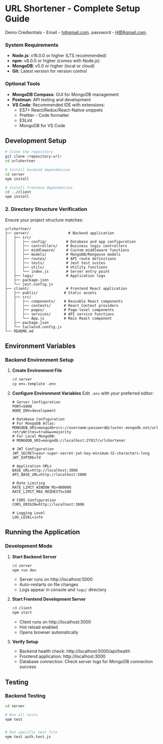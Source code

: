 
# URL Shortener - Complete Setup Guide
Demo Credientials - 
Email - h@gmail.com.
password - H@8gmail.com.
### System Requirements
- **Node.js**: v16.0.0 or higher (LTS recommended)
- **npm**: v8.0.0 or higher (comes with Node.js)
- **MongoDB**: v5.0 or higher (local or cloud)
- **Git**: Latest version for version control

### Optional Tools
- **MongoDB Compass**: GUI for MongoDB management
- **Postman**: API testing and development
- **VS Code**: Recommended IDE with extensions:
  - ES7+ React/Redux/React-Native snippets
  - Prettier - Code formatter
  - ESLint
  - MongoDB for VS Code

## Development Setup


```bash
# Clone the repository
git clone <repository-url>
cd urlshortner

# Install backend dependencies
cd server
npm install

# Install frontend dependencies
cd ../client
npm install
```

### 2. Directory Structure Verification

Ensure your project structure matches:
```
urlshortner/
├── server/                  # Backend application
│   ├── src/
│   │   ├── config/         # Database and app configuration
│   │   ├── controllers/    # Business logic controllers
│   │   ├── middleware/     # Custom middleware functions
│   │   ├── models/         # MongoDB/Mongoose models
│   │   ├── routes/         # API route definitions
│   │   ├── tests/          # Jest test suites
│   │   ├── utils/          # Utility functions
│   │   └── index.js        # Server entry point
│   ├── logs/               # Application logs
│   ├── package.json
│   └── jest.config.js
├── client/                 # Frontend React application
│   ├── public/            # Static assets
│   ├── src/
│   │   ├── components/    # Reusable React components
│   │   ├── contexts/      # React Context providers
│   │   ├── pages/         # Page-level components
│   │   ├── services/      # API service functions
│   │   └── App.js         # Main React component
│   ├── package.json
│   └── tailwind.config.js
└── README.md
```
## Environment Variables

### Backend Environment Setup

1. **Create Environment File**
   ```bash
   cd server
   cp env.template .env
   ```

2. **Configure Environment Variables**
   Edit `.env` with your preferred editor:

   ```env
   # Server Configuration
   PORT=5000
   NODE_ENV=development
   
   # Database Configuration
   # For MongoDB Atlas:
   MONGODB_URI=mongodb+srv://username:password@cluster.mongodb.net/urlshortener?retryWrites=true&w=majority
   # For Local MongoDB:
   # MONGODB_URI=mongodb://localhost:27017/urlshortener
   
   # JWT Configuration
   JWT_SECRET=your-super-secret-jwt-key-minimum-32-characters-long
   JWT_EXPIRE=7d
   
   # Application URLs
   BASE_URL=http://localhost:3000
   API_BASE_URL=http://localhost:5000
   
   # Rate Limiting
   RATE_LIMIT_WINDOW_MS=900000
   RATE_LIMIT_MAX_REQUESTS=100
   
   # CORS Configuration
   CORS_ORIGIN=http://localhost:3000
   
   # Logging Level
   LOG_LEVEL=info
   ```


## Running the Application

### Development Mode

1. **Start Backend Server**
   ```bash
   cd server
   npm run dev
   ```
   - Server runs on http://localhost:5000
   - Auto-restarts on file changes
   - Logs appear in console and `logs/` directory

2. **Start Frontend Development Server**
   ```bash
   cd client
   npm start
   ```
   - Client runs on http://localhost:3000
   - Hot reload enabled
   - Opens browser automatically

3. **Verify Setup**
   - Backend health check: http://localhost:5000/api/health
   - Frontend application: http://localhost:3000
   - Database connection: Check server logs for MongoDB connection success

## Testing

### Backend Testing

```bash
cd server

# Run all tests
npm test


# Run specific test file
npm test auth.test.js
```

```

```

